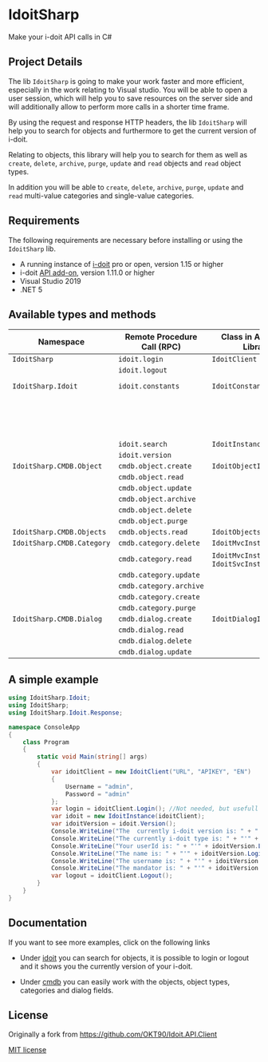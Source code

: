 # IdoitSharp

Make your i-doit API calls in C#

## Project Details

The lib `IdoitSharp` is going to make your work faster and more efficient, especially in the work relating to Visual studio.
You will be able to open a user session, which will help you to save resources on the server side and will 
additionally allow to perform more calls in a shorter time frame. 

By using the request and response HTTP headers, the lib `IdoitSharp` will help you to search for objects and 
furthermore to get the current version of i-doit.

Relating to objects, this library will help you to search for them as well as
`create`, `delete`, `archive`, `purge`, `update` and `read` objects and `read` object types.

In addition you will be able to `create`, `delete`, `archive`, `purge`, `update` and `read` 
multi-value categories and single-value categories.

## Requirements 

The following requirements are necessary before installing or using the `IdoitSharp` lib.

- A running instance of [i-doit](https://www.i-doit.com/en/i-doit/trial-version/) pro or open, version 1.15 or higher
- i-doit [API add-on](https://www.i-doit.com/en/i-doit/add-ons/api-add-on/), version 1.11.0 or higher
- Visual Studio 2019
- .NET 5

## Available types and methods
| Namespace                      | Remote Procedure Call (RPC)           | Class in API Client Library           | Method                                               |
| ------------------------------ | ------------------------------------- | ------------------------------------- | ---------------------------------------------------- |
|`IdoitSharp`                    | `idoit.login`                         | `IdoitClient`                         | `Login()`                                            |
|                                | `idoit.logout`                        |                                       | `Logout()`                                           |
|`IdoitSharp.Idoit`              | `idoit.constants`                     | `IdoitConstantsInstance`              | `ReadGlobalCategories()`, `ReadSpecificCategories()` |
|                                |                                       |                                       | `ReadObjectTypes()`, `ReadRecordStates()`            |
|                                |                                       |                                       | `ReadRelationTypes()`, `ReadStaticObjects()`         |
|                                | `idoit.search`                        | `IdoitInstance`                       | `Search()`                                           |
|                                | `idoit.version`                       |                                       | `Version()`                                          |
|`IdoitSharp.CMDB.Object`        | `cmdb.object.create`                  | `IdoitObjectInstance`                 | `Create()`                                           |
|                                | `cmdb.object.read`                    |                                       | `Read()`                                             |
|                                | `cmdb.object.update`                  |                                       | `Update()`                                           |
|                                | `cmdb.object.archive`                 |                                       | `Archive()`                                          |
|                                | `cmdb.object.delete`                  |                                       | `Delete()`                                           |
|                                | `cmdb.object.purge`                   |                                       | `Purge()`                                            |
|`IdoitSharp.CMDB.Objects`       | `cmdb.objects.read`                   | `IdoitObjectsInstance`                | `Read()`                                             |
|`IdoitSharp.CMDB.Category`      | `cmdb.category.delete`                | `IdoitMvcInstance`                    | `Delete()`                                           |
|                                | `cmdb.category.read`                  | `IdoitMvcInstance`, `IdoitSvcInstance`| `Read()`                                             |
|                                | `cmdb.category.update`                |                                       | `Update()`                                           |
|                                | `cmdb.category.archive`               |                                       | `Archive()`                                          |
|                                | `cmdb.category.create`                |                                       | `Create()`                                           |
|                                | `cmdb.category.purge`                 |                                       | `Purge()`                                            |
| `IdoitSharp.CMDB.Dialog`       | `cmdb.dialog.create`                  | `IdoitDialogInstance`                 | `Create()`                                           |
|                                | `cmdb.dialog.read`                    |                                       | `Read()`                                             |
|                                | `cmdb.dialog.delete`                  |                                       | `Delete()`                                           |
|                                | `cmdb.dialog.update`                  |                                       | `Update()`                                           |

## A simple example

```cs
using IdoitSharp.Idoit;
using IdoitSharp;
using IdoitSharp.Idoit.Response;

namespace ConsoleApp
{
    class Program
    {
        static void Main(string[] args)
        {
            var idoitClient = new IdoitClient("URL", "APIKEY", "EN")
            {
                Username = "admin",
                Password = "admin"
            };
            var login = idoitClient.Login(); //Not needed, but usefull if you wan't to keep a session open instead of using new ones
            var idoit = new IdoitInstance(idoitClient);
            var idoitVersion = idoit.Version();
            Console.WriteLine("The  currently i-doit version is: " + "'"+ idoitVersion.version +"'");
            Console.WriteLine("The currently i-doit type is: " + "'" + idoitVersion.type + "'" );
            Console.WriteLine("Your userId is: " + "'" + idoitVersion.Login.userId + "'" );
            Console.WriteLine("The name is: " + "'" + idoitVersion.Login.name + "'" );
            Console.WriteLine("The username is: " + "'" + idoitVersion.Login.userName + "'" );
            Console.WriteLine("The mandator is: " + "'" + idoitVersion.Login.mandator + "'" );
            var logout = idoitClient.Logout();
        }
    }
}
```
## Documentation
 
 If you want to see more examples, click on the following links

- Under [idoit](docs/idoit.md) you can search for objects, 
  it is possible to login or logout and it shows you the currently version of  your i-doit.

- Under [cmdb](docs/cmdb/README.md) you can easily work with the objects, object types, categories and
  dialog fields.


## License
Originally a fork from https://github.com/OKT90/Idoit.API.Client

[MIT license](LICENSE)
